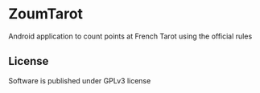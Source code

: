 ZoumTarot
=========

Android application to count points at French Tarot using the official rules


License
-------

Software is published under GPLv3 license

